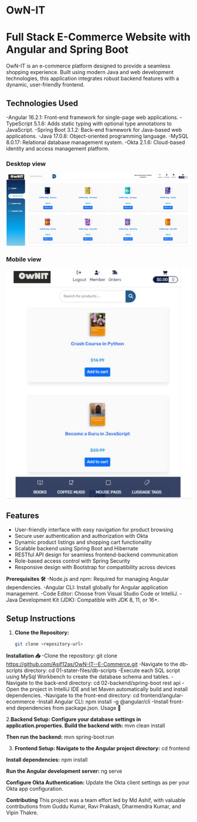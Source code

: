 # OwN-IT

# Full Stack E-Commerce Website with Angular and Spring Boot
OwN-IT is an e-commerce platform designed to provide a seamless shopping experience. Built using modern Java and web development technologies, this application integrates robust backend features with a dynamic, user-friendly frontend.

## Technologies Used

-Angular 16.2.1: Front-end framework for single-page web applications.
-TypeScript 5.1.6: Adds static typing with optional type annotations to JavaScript.
-Spring Boot 3.1.2: Back-end framework for Java-based web applications.
-Java 17.0.8: Object-oriented programming language.
-MySQL 8.0.17: Relational database management system.
-Okta 2.1.6: Cloud-based identity and access management platform.

### Desktop view

![Desktop Screenshot](./DesktopView.JPG)

### Mobile view

![Mobile Screenshot](./MobilePhoneView.JPG)

## Features

- User-friendly interface with easy navigation for product browsing
- Secure user authentication and authorization with Okta
- Dynamic product listings and shopping cart functionality
- Scalable backend using Spring Boot and Hibernate
- RESTful API design for seamless frontend-backend communication
- Role-based access control with Spring Security
- Responsive design with Bootstrap for compatibility across devices

**Prerequisites 🛠️**
-Node.js and npm: Required for managing Angular dependencies.
-Angular CLI: Install globally for Angular application management.
-Code Editor: Choose from Visual Studio Code or IntelliJ.
-Java Development Kit (JDK): Compatible with JDK 8, 11, or 16+.

## Setup Instructions

1. **Clone the Repository:**
   ```bash
   git clone <repository-url>


**Installation 📥**
-Clone the repository: git clone https://github.com/Asif12as/OwN-IT--E-Commerce.git
-Navigate to the db-scripts directory: cd 01-stater-files/db-scripts
-Execute each SQL script using MySql Workbench to create the database schema and tables.
-Navigate to the back-end directory: cd 02-backend/spring-boot rest api
-Open the project in IntelliJ IDE and let Maven automatically build and install dependencies.
-Navigate to the front-end directory: cd frontend/angular-ecommerce
-Install Angular CLI: npm install -g @angular/cli
-Install front-end dependencies from package.json.
 Usage 🚀


2.**Backend Setup: Configure your database settings in application.properties. Build the backend with:**
   mvn clean install

**Then run the backend:**
mvn spring-boot:run

3. **Frontend Setup:
Navigate to the Angular project directory:**
cd frontend

**Install dependencies:**
npm install

 **Run the Angular development server:**
    ng serve

**Configure Okta Authentication:**
   Update the Okta client settings as per your Okta app configuration.

**Contributing**
This project was a team effort led by Md Ashif, with valuable contributions from Guddu Kumar, Ravi Prakash, Dharmendra Kumar, and Vipin Thakre.





